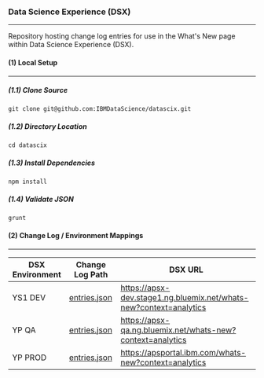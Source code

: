 ### Data Science Experience (DSX)
---

Repository hosting change log entries for use in the What's New page within Data Science Experience (DSX).

#### (1) Local Setup
---

##### (1.1) Clone Source

```shell
git clone git@github.com:IBMDataScience/datascix.git
```

##### (1.2) Directory Location

```shell
cd datascix
```

##### (1.3) Install Dependencies

```shell
npm install
```

##### (1.4) Validate JSON

```shell
grunt
```

#### (2) Change Log / Environment Mappings
---


| DSX Environment | Change Log Path | DSX URL |
| --- | --- | --- |
| YS1 DEV | [entries.json](https://github.com/IBMDataScience/datascix/blob/master/public/dev/changelog/entries.json) | https://apsx-dev.stage1.ng.bluemix.net/whats-new?context=analytics |
| YP QA | [entries.json](https://github.com/IBMDataScience/datascix/blob/master/public/qa/changelog/entries.json) | https://apsx-qa.ng.bluemix.net/whats-new?context=analytics |
| YP PROD | [entries.json](https://github.com/IBMDataScience/datascix/blob/master/public/prod/changelog/entries.json) | https://apsportal.ibm.com/whats-new?context=analytics |
